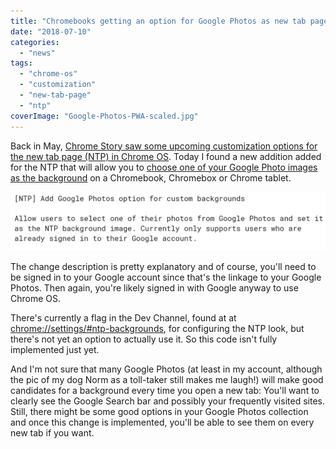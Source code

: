 ```yaml
---
title: "Chromebooks getting an option for Google Photos as new tab page background"
date: "2018-07-10"
categories: 
  - "news"
tags: 
  - "chrome-os"
  - "customization"
  - "new-tab-page"
  - "ntp"
coverImage: "Google-Photos-PWA-scaled.jpg"
---
```


Back in May, [Chrome Story saw some upcoming customization options for the new tab page (NTP) in Chrome OS](https://www.chromestory.com/2018/05/chrome-ntp-custom-background-image/). Today I found a new addition added for the NTP that will allow you to [choose one of your Google Photo images as the background](https://chromium-review.googlesource.com/c/chromium/src/+/1130100) on a Chromebook, Chromebox or Chrome tablet.

[![](images/NTP-Google-Photos-change.png)](https://www.aboutchromebooks.com/news/chromebooks-google-photos-as-new-tab-page-background/attachment/ntp-google-photos-change/)

The change description is pretty explanatory and of course, you'll need to be signed in to your Google account since that's the linkage to your Google Photos. Then again, you're likely signed in with Google anyway to use Chrome OS.

There's currently a flag in the Dev Channel, found at at [chrome://settings/#ntp-backgrounds](chrome://settings/#ntp-backgrounds), for configuring the NTP look, but there's not yet an option to actually use it. So this code isn't fully implemented just yet.

And I'm not sure that many Google Photos (at least in my account, although the pic of my dog Norm as a toll-taker still makes me laugh!) will make good candidates for a background every time you open a new tab: You'll want to clearly see the Google Search bar and possibly your frequently visited sites. Still, there might be some good options in your Google Photos collection and once this change is implemented, you'll be able to see them on every new tab if you want.
